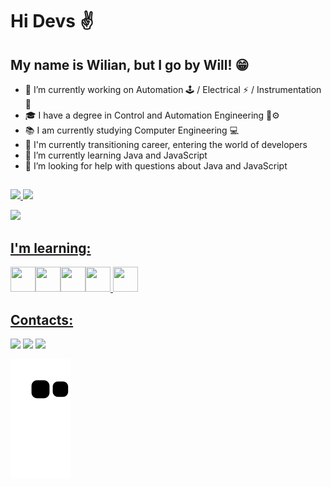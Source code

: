 # Hi Devs ✌
## My name is Wilian, but I go by Will! 😁


- 🔭 I’m currently working on Automation 🕹 / Electrical ⚡ / Instrumentation 🦿
- 🎓 I have a degree in Control and Automation Engineering 🤖⚙
- 📚 I am currently studying Computer Engineering 💻
- 🔄 I'm currently transitioning career, entering the world of developers
- 🌱 I’m currently learning Java and JavaScript
- 🤔 I’m looking for help with questions about Java and JavaScript 


##

<div>
<a href="https://github.com/wilianapfer">
<img height="180em" src="https://github-readme-stats.vercel.app/api/top-langs/?username=wilianapfer&layout=compact&langs_count=7&theme=merko"/>
<img height="180em" src="https://github-readme-stats.vercel.app/api?username=wilianapfer&show_icons=true&theme=merko&include_all_commits=true&count_private=true"/>
</div>

![](https://media.tenor.com/images/f069ae9aad2717278c6c95098884e558/tenor.gif)

## I'm learning:

<img src="https://cdn.jsdelivr.net/gh/devicons/devicon/icons/css3/css3-plain.svg" width="40" height="40"  /><img src="https://cdn.jsdelivr.net/gh/devicons/devicon/icons/html5/html5-plain.svg" width="40" height="40" /><img src="https://cdn.jsdelivr.net/gh/devicons/devicon/icons/java/java-plain.svg" width="40" height="40"/><img src="https://cdn.jsdelivr.net/gh/devicons/devicon/icons/javascript/javascript-original.svg" width="40" height="40"/> <img src="https://cdn.jsdelivr.net/gh/devicons/devicon/icons/mysql/mysql-plain.svg" width="40" height="40" />

## Contacts:

<div>
           <p>
           <a href = "mailto:wilianapfer@gmail.com"><img src="https://img.shields.io/badge/Gmail-D14836?style=for-the-badge&logo=gmail&logoColor=white" target="_blank"></a> <a href="https://www.linkedin.com/in/wilian-aparecido-ferreira-9b04b3128" target="_blank"><img src="https://img.shields.io/badge/-LinkedIn-%230077B5?style=for-the-badge&logo=linkedin&logoColor=white" target="_blank"></a> <a href="https://instagram.com/will_iaan" target="_blank"><img src="https://img.shields.io/badge/-Instagram-%23E4405F?style=for-the-badge&logo=instagram&logoColor=white" target="_blank"></a>  
           <p>
</div>
          
![Snake animation](https://github.com/wilianapfer/wilianapfer/blob/output/github-contribution-grid-snake.svg)          
   



